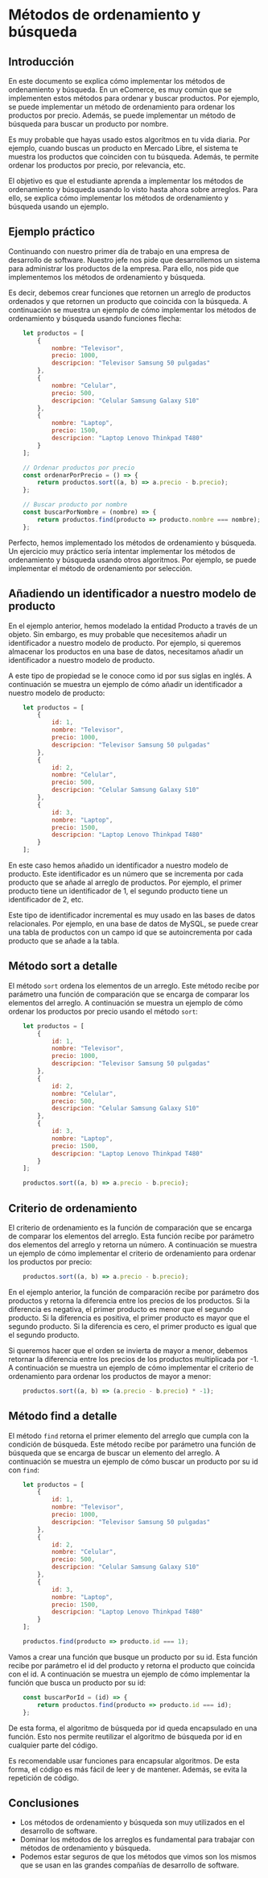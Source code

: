 # Métodos de ordenamiento y búsqueda

## Introducción

En este documento se explica cómo implementar los métodos de ordenamiento y búsqueda. En un eComerce, es muy común que se implementen estos métodos para ordenar y buscar productos. Por ejemplo, se puede implementar un método de ordenamiento para ordenar los productos por precio. Además, se puede implementar un método de búsqueda para buscar un producto por nombre.

Es muy probable que hayas usado estos algorítmos en tu vida diaria. Por ejemplo, cuando buscas un producto en Mercado Libre, el sistema te muestra los productos que coinciden con tu búsqueda. Además, te permite ordenar los productos por precio, por relevancia, etc.

El objetivo es que el estudiante aprenda a implementar los métodos de ordenamiento y búsqueda usando lo visto hasta ahora sobre arreglos. Para ello, se explica cómo implementar los métodos de ordenamiento y búsqueda usando un ejemplo.

## Ejemplo práctico

Continuando con nuestro primer día de trabajo en una empresa de desarrollo de software. Nuestro jefe nos pide que desarrollemos un sistema para administrar los productos de la empresa. Para ello, nos pide que implementemos los métodos de ordenamiento y búsqueda.

Es decir, debemos crear funciones que retornen un arreglo de productos ordenados y que retornen un producto que coincida con la búsqueda. A continuación se muestra un ejemplo de cómo implementar los métodos de ordenamiento y búsqueda usando funciones flecha:

```javascript
    let productos = [
        {
            nombre: "Televisor",
            precio: 1000,
            descripcion: "Televisor Samsung 50 pulgadas"
        },
        {
            nombre: "Celular",
            precio: 500,
            descripcion: "Celular Samsung Galaxy S10"
        },
        {
            nombre: "Laptop",
            precio: 1500,
            descripcion: "Laptop Lenovo Thinkpad T480"
        }
    ];

    // Ordenar productos por precio
    const ordenarPorPrecio = () => {
        return productos.sort((a, b) => a.precio - b.precio);
    };

    // Buscar producto por nombre
    const buscarPorNombre = (nombre) => {
        return productos.find(producto => producto.nombre === nombre);
    };
```

Perfecto, hemos implementado los métodos de ordenamiento y búsqueda. Un ejercicio muy práctico sería intentar implementar los métodos de ordenamiento y búsqueda usando otros algoritmos. Por ejemplo, se puede implementar el método de ordenamiento por selección.


## Añadiendo un identificador a nuestro modelo de producto

En el ejemplo anterior, hemos modelado la entidad Producto a través de un objeto. Sin embargo, es muy probable que necesitemos añadir un identificador a nuestro modelo de producto. Por ejemplo, si queremos almacenar los productos en una base de datos, necesitamos añadir un identificador a nuestro modelo de producto. 

A este tipo de propiedad se le conoce como id por sus siglas en inglés. A continuación se muestra un ejemplo de cómo añadir un identificador a nuestro modelo de producto:

```javascript
    let productos = [
        {
            id: 1,
            nombre: "Televisor",
            precio: 1000,
            descripcion: "Televisor Samsung 50 pulgadas"
        },
        {
            id: 2,
            nombre: "Celular",
            precio: 500,
            descripcion: "Celular Samsung Galaxy S10"
        },
        {
            id: 3,
            nombre: "Laptop",
            precio: 1500,
            descripcion: "Laptop Lenovo Thinkpad T480"
        }
    ];
```

En este caso hemos añadido un identificador a nuestro modelo de producto. Este identificador es un número que se incrementa por cada producto que se añade al arreglo de productos. Por ejemplo, el primer producto tiene un identificador de 1, el segundo producto tiene un identificador de 2, etc.

Este tipo de identificador incremental es muy usado en las bases de datos relacionales. Por ejemplo, en una base de datos de MySQL, se puede crear una tabla de productos con un campo id que se autoincrementa por cada producto que se añade a la tabla.

## Método sort a detalle

El método `sort` ordena los elementos de un arreglo. Este método recibe por parámetro una función de comparación que se encarga de comparar los elementos del arreglo. A continuación se muestra un ejemplo de cómo ordenar los productos por precio usando el método `sort`:

```javascript
    let productos = [
        {
            id: 1,
            nombre: "Televisor",
            precio: 1000,
            descripcion: "Televisor Samsung 50 pulgadas"
        },
        {
            id: 2,
            nombre: "Celular",
            precio: 500,
            descripcion: "Celular Samsung Galaxy S10"
        },
        {
            id: 3,
            nombre: "Laptop",
            precio: 1500,
            descripcion: "Laptop Lenovo Thinkpad T480"
        }
    ];

    productos.sort((a, b) => a.precio - b.precio);
```

## Criterio de ordenamiento

El criterio de ordenamiento es la función de comparación que se encarga de comparar los elementos del arreglo. Esta función recibe por parámetro dos elementos del arreglo y retorna un número. A continuación se muestra un ejemplo de cómo implementar el criterio de ordenamiento para ordenar los productos por precio:

```javascript
    productos.sort((a, b) => a.precio - b.precio);
```

En el ejemplo anterior, la función de comparación recibe por parámetro dos productos y retorna la diferencia entre los precios de los productos. Si la diferencia es negativa, el primer producto es menor que el segundo producto. Si la diferencia es positiva, el primer producto es mayor que el segundo producto. Si la diferencia es cero, el primer producto es igual que el segundo producto.

Si queremos hacer que el orden se invierta de mayor a menor, debemos retornar la diferencia entre los precios de los productos multiplicada por -1. A continuación se muestra un ejemplo de cómo implementar el criterio de ordenamiento para ordenar los productos de mayor a menor:

```javascript
    productos.sort((a, b) => (a.precio - b.precio) * -1);
```

## Método find a detalle

El método `find` retorna el primer elemento del arreglo que cumpla con la condición de búsqueda. Este método recibe por parámetro una función de búsqueda que se encarga de buscar un elemento del arreglo. A continuación se muestra un ejemplo de cómo buscar un producto por su id con `find`:

```javascript
    let productos = [
        {
            id: 1,
            nombre: "Televisor",
            precio: 1000,
            descripcion: "Televisor Samsung 50 pulgadas"
        },
        {
            id: 2,
            nombre: "Celular",
            precio: 500,
            descripcion: "Celular Samsung Galaxy S10"
        },
        {
            id: 3,
            nombre: "Laptop",
            precio: 1500,
            descripcion: "Laptop Lenovo Thinkpad T480"
        }
    ];

    productos.find(producto => producto.id === 1);
```

Vamos a crear una función que busque un producto por su id. Esta función recibe por parámetro el id del producto y retorna el producto que coincida con el id. A continuación se muestra un ejemplo de cómo implementar la función que busca un producto por su id:

```javascript
    const buscarPorId = (id) => {
        return productos.find(producto => producto.id === id);
    };
```
De esta forma, el algoritmo de búsqueda por id queda encapsulado en una función. Esto nos permite reutilizar el algoritmo de búsqueda por id en cualquier parte del código.

Es recomendable usar funciones para encapsular algoritmos. De esta forma, el código es más fácil de leer y de mantener. Además, se evita la repetición de código.

## Conclusiones

- Los métodos de ordenamiento y búsqueda son muy utilizados en el desarrollo de software.
- Dominar los métodos de los arreglos es fundamental para trabajar con métodos de ordenamiento y búsqueda.
- Podemos estar seguros de que los métodos que vimos son los mismos que se usan en las grandes compañías de desarrollo de software.

